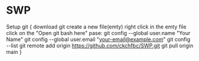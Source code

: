 # SWP

Setup git
{
download git 
create a new file(emty)
right click in the emty file click on the "Open git bash here"
pase:
git config --global user.name "Your Name"
git config --global user.email "your-email@example.com"
git config --list
git remote add origin https://github.com/ckchfbc/SWP.git
git pull origin main 
}

